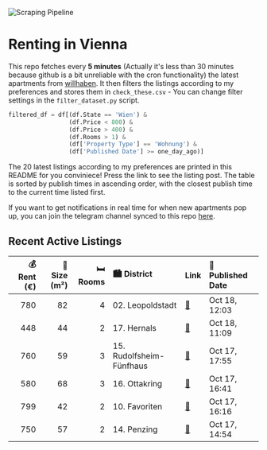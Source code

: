 ![Scraping Pipeline](https://github.com/AthomsG/renting-in-vienna/actions/workflows/run_pipeline.yml/badge.svg)


# Renting in Vienna

This repo fetches every **5 minutes** (Actually it's less than 30 minutes because github is a bit unreliable with the cron functionality) the latest apartments from [willhaben](https://www.willhaben.at/).
It then filters the listings according to my preferences and stores them in `check_these.csv` - You can change filter settings in the `filter_dataset.py` script.

```python
filtered_df = df[(df.State == 'Wien') & 
                 (df.Price < 800) &
                 (df.Price > 400) &
                 (df.Rooms > 1) &
                 (df['Property Type'] == 'Wohnung') &
                 (df['Published Date'] >= one_day_ago)]
```

The 20 latest listings according to my preferences are printed in this README for you conviniece! Press the link to see the listing post.
The table is sorted by publish times in ascending order, with the closest publish time to the current time listed first.

If you want to get notifications in real time for when new apartments pop up, you can join the telegram channel synced to this repo [here](https://t.me/+1HPAYOf5BSsyNTlk).

## Recent Active Listings

|   💰 Rent (€) |   📏 Size (m²) |   🛏️ Rooms | 🏙️ District              | Link                                                                                                                                                                                                                                                           | 📅 Published Date   |
|-------------:|--------------:|-----------:|:-------------------------|:---------------------------------------------------------------------------------------------------------------------------------------------------------------------------------------------------------------------------------------------------------------|:-------------------|
|          780 |            82 |          4 | 02. Leopoldstadt         | [🔗](https://www.willhaben.at/iad/immobilien/d/mietwohnungen/wien/wien-1020-leopoldstadt/gemeinde-wohnung-direkt-vergabe-1446389510/)                                                                                                                           | Oct 18, 12:03      |
|          448 |            44 |          2 | 17. Hernals              | [🔗](https://www.willhaben.at/iad/immobilien/d/mietwohnungen/wien/wien-1170-hernals/2-zimmer-gemeindewohnung-im-17.-bezirk-1556825825/)                                                                                                                         | Oct 18, 11:09      |
|          760 |            59 |          3 | 15. Rudolfsheim-Fünfhaus | [🔗](https://www.willhaben.at/iad/immobilien/d/mietwohnungen/wien/wien-1150-rudolfsheim-f%C3%BCnfhaus/provisionsfrei-f%C3%BCr-den-mieter%21-huglgasse-n%C3%A4chst-u3-altbaumiete-59m%C2%B2-komplettk%C3%BCche-wg-eignung%21-studenten-bevorzugt%21-2142217077/) | Oct 17, 17:55      |
|          580 |            68 |          3 | 16. Ottakring            | [🔗](https://www.willhaben.at/iad/immobilien/d/mietwohnungen/wien/wien-1160-ottakring/gemeinde-wohnung-.-vormerkschein-bis-ende-2024-780354406/)                                                                                                                | Oct 17, 16:41      |
|          799 |            42 |          2 | 10. Favoriten            | [🔗](https://www.willhaben.at/iad/immobilien/d/mietwohnungen/wien/wien-1100-favoriten/n%C3%A4he-waldm%C3%BCllerpark-%7C-helle-2-zimmer-wohnung---ideal-f%C3%BCr-singles%21-2061238125/)                                                                         | Oct 17, 16:16      |
|          750 |            57 |          2 | 14. Penzing              | [🔗](https://www.willhaben.at/iad/immobilien/d/mietwohnungen/wien/wien-1140-penzing/nachmieter-gesucht--1140-wien--sch%C3%B6ne-2-zimmer-wohnung-in-top-lage--unbefristet-2084334689/)                                                                           | Oct 17, 14:54      |
